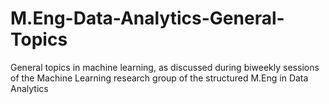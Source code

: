 # M.Eng-Data-Analytics-General-Topics
General topics in machine learning, as discussed during biweekly sessions of the Machine Learning research group of the structured M.Eng in Data Analytics
